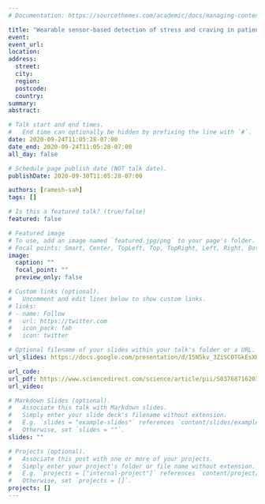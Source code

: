 ```yaml
---
# Documentation: https://sourcethemes.com/academic/docs/managing-content/

title: "Wearable sensor-based detection of stress and craving in patients."
event:
event_url:
location:
address:
  street:
  city:
  region:
  postcode:
  country:
summary:
abstract:

# Talk start and end times.
#   End time can optionally be hidden by prefixing the line with `#`.
date: 2020-09-24T11:05:28-07:00
date_end: 2020-09-24T11:05:28-07:00
all_day: false

# Schedule page publish date (NOT talk date).
publishDate: 2020-09-30T11:05:28-07:00

authors: [ramesh-sah]
tags: []

# Is this a featured talk? (true/false)
featured: false

# Featured image
# To use, add an image named `featured.jpg/png` to your page's folder. 
# Focal points: Smart, Center, TopLeft, Top, TopRight, Left, Right, BottomLeft, Bottom, BottomRight.
image:
  caption: ""
  focal_point: ""
  preview_only: false

# Custom links (optional).
#   Uncomment and edit lines below to show custom links.
# links:
# - name: Follow
#   url: https://twitter.com
#   icon_pack: fab
#   icon: twitter

# Optional filename of your slides within your talk's folder or a URL.
url_slides: https://docs.google.com/presentation/d/15N5kv_3ZiSCOTGkEsXKXnhb4AeS08Q8eATkr3GkHpgc/edit?usp=sharing

url_code:
url_pdf: https://www.sciencedirect.com/science/article/pii/S0376871620300946
url_video:

# Markdown Slides (optional).
#   Associate this talk with Markdown slides.
#   Simply enter your slide deck's filename without extension.
#   E.g. `slides = "example-slides"` references `content/slides/example-slides.md`.
#   Otherwise, set `slides = ""`.
slides: ""

# Projects (optional).
#   Associate this post with one or more of your projects.
#   Simply enter your project's folder or file name without extension.
#   E.g. `projects = ["internal-project"]` references `content/project/deep-learning/index.md`.
#   Otherwise, set `projects = []`.
projects: []
---
```

